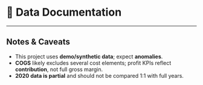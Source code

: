 # 📇 Data Documentation
---

## Notes & Caveats
- This project uses **demo/synthetic data**; expect **anomalies**.
- **COGS** likely excludes several cost elements; profit KPIs reflect **contribution**, not full gross margin.
- **2020 data is partial** and should not be compared 1:1 with full years.
